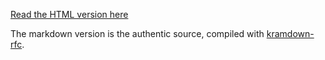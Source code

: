 [Read the HTML version here](https://htmlpreview.github.io/?https://github.com/mxsasha/rpsl-registry-scoped-members/blob/main/draft-romijn-grow-rpsl-registry-scoped-members.html)

The markdown version is the authentic source,
compiled with [kramdown-rfc](https://github.com/cabo/kramdown-rfc).
